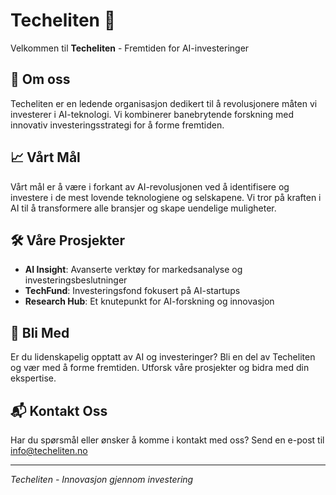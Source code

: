 # Techeliten 🚀

Velkommen til **Techeliten** - Fremtiden for AI-investeringer

## 🌟 Om oss
Techeliten er en ledende organisasjon dedikert til å revolusjonere måten vi investerer i AI-teknologi. Vi kombinerer banebrytende forskning med innovativ investeringsstrategi for å forme fremtiden.

## 📈 Vårt Mål
Vårt mål er å være i forkant av AI-revolusjonen ved å identifisere og investere i de mest lovende teknologiene og selskapene. Vi tror på kraften i AI til å transformere alle bransjer og skape uendelige muligheter.

## 🛠️ Våre Prosjekter
- **AI Insight**: Avanserte verktøy for markedsanalyse og investeringsbeslutninger
- **TechFund**: Investeringsfond fokusert på AI-startups
- **Research Hub**: Et knutepunkt for AI-forskning og innovasjon

## 👥 Bli Med
Er du lidenskapelig opptatt av AI og investeringer? Bli en del av Techeliten og vær med å forme fremtiden. Utforsk våre prosjekter og bidra med din ekspertise.

## 📬 Kontakt Oss
Har du spørsmål eller ønsker å komme i kontakt med oss? Send en e-post til [info@techeliten.no](mailto:info@techeliten.no)

---

*Techeliten - Innovasjon gjennom investering*
